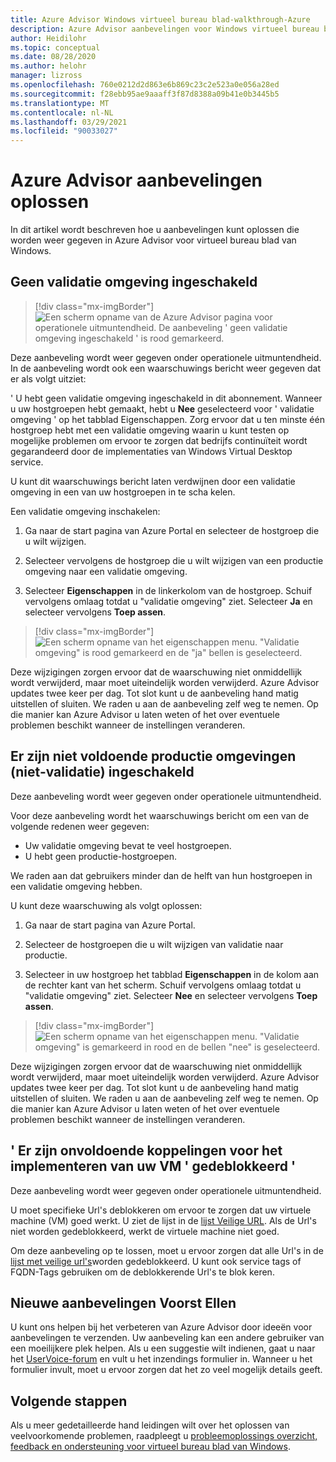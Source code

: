```yaml
---
title: Azure Advisor Windows virtueel bureau blad-walkthrough-Azure
description: Azure Advisor aanbevelingen voor Windows virtueel bureau blad oplossen.
author: Heidilohr
ms.topic: conceptual
ms.date: 08/28/2020
ms.author: helohr
manager: lizross
ms.openlocfilehash: 760e0212d2d863e6b869c23c2e523a0e056a28ed
ms.sourcegitcommit: f28ebb95ae9aaaff3f87d8388a09b41e0b3445b5
ms.translationtype: MT
ms.contentlocale: nl-NL
ms.lasthandoff: 03/29/2021
ms.locfileid: "90033027"
---
```

# <a name="how-to-resolve-azure-advisor-recommendations"></a>Azure Advisor aanbevelingen oplossen

In dit artikel wordt beschreven hoe u aanbevelingen kunt oplossen die worden weer gegeven in Azure Advisor voor virtueel bureau blad van Windows.

## <a name="no-validation-environment-enabled"></a>Geen validatie omgeving ingeschakeld

>[!div class="mx-imgBorder"]
>![Een scherm opname van de Azure Advisor pagina voor operationele uitmuntendheid. De aanbeveling ' geen validatie omgeving ingeschakeld ' is rood gemarkeerd.](media/no-validation-environment.png)

Deze aanbeveling wordt weer gegeven onder operationele uitmuntendheid. In de aanbeveling wordt ook een waarschuwings bericht weer gegeven dat er als volgt uitziet:

' U hebt geen validatie omgeving ingeschakeld in dit abonnement. Wanneer u uw hostgroepen hebt gemaakt, hebt u **Nee** geselecteerd voor ' validatie omgeving ' op het tabblad Eigenschappen. Zorg ervoor dat u ten minste één hostgroep hebt met een validatie omgeving waarin u kunt testen op mogelijke problemen om ervoor te zorgen dat bedrijfs continuïteit wordt gegarandeerd door de implementaties van Windows Virtual Desktop service.

U kunt dit waarschuwings bericht laten verdwijnen door een validatie omgeving in een van uw hostgroepen in te scha kelen.

Een validatie omgeving inschakelen:

1. Ga naar de start pagina van Azure Portal en selecteer de hostgroep die u wilt wijzigen.

2. Selecteer vervolgens de hostgroep die u wilt wijzigen van een productie omgeving naar een validatie omgeving.

3. Selecteer **Eigenschappen** in de linkerkolom van de hostgroep. Schuif vervolgens omlaag totdat u "validatie omgeving" ziet. Selecteer **Ja** en selecteer vervolgens **Toep assen**.

>[!div class="mx-imgBorder"]
>![Een scherm opname van het eigenschappen menu. "Validatie omgeving" is rood gemarkeerd en de "ja" bellen is geselecteerd.](media/validation-yes.png)

Deze wijzigingen zorgen ervoor dat de waarschuwing niet onmiddellijk wordt verwijderd, maar moet uiteindelijk worden verwijderd. Azure Advisor updates twee keer per dag. Tot slot kunt u de aanbeveling hand matig uitstellen of sluiten. We raden u aan de aanbeveling zelf weg te nemen. Op die manier kan Azure Advisor u laten weten of het over eventuele problemen beschikt wanneer de instellingen veranderen.

## <a name="not-enough-production-non-validation-environments-enabled"></a>Er zijn niet voldoende productie omgevingen (niet-validatie) ingeschakeld

Deze aanbeveling wordt weer gegeven onder operationele uitmuntendheid.

Voor deze aanbeveling wordt het waarschuwings bericht om een van de volgende redenen weer gegeven:

- Uw validatie omgeving bevat te veel hostgroepen.
- U hebt geen productie-hostgroepen.

We raden aan dat gebruikers minder dan de helft van hun hostgroepen in een validatie omgeving hebben.

U kunt deze waarschuwing als volgt oplossen:

1. Ga naar de start pagina van Azure Portal.

2. Selecteer de hostgroepen die u wilt wijzigen van validatie naar productie.

3. Selecteer in uw hostgroep het tabblad **Eigenschappen** in de kolom aan de rechter kant van het scherm. Schuif vervolgens omlaag totdat u "validatie omgeving" ziet. Selecteer **Nee** en selecteer vervolgens **Toep assen**.

>[!div class="mx-imgBorder"]
>![Een scherm opname van het eigenschappen menu. "Validatie omgeving" is gemarkeerd in rood en de bellen "nee" is geselecteerd.](media/validation-no.png)

Deze wijzigingen zorgen ervoor dat de waarschuwing niet onmiddellijk wordt verwijderd, maar moet uiteindelijk worden verwijderd. Azure Advisor updates twee keer per dag. Tot slot kunt u de aanbeveling hand matig uitstellen of sluiten. We raden u aan de aanbeveling zelf weg te nemen. Op die manier kan Azure Advisor u laten weten of het over eventuele problemen beschikt wanneer de instellingen veranderen.

## <a name="not-enough-links-are-unblocked-to-successfully-implement-your-vm"></a>' Er zijn onvoldoende koppelingen voor het implementeren van uw VM ' gedeblokkeerd '

Deze aanbeveling wordt weer gegeven onder operationele uitmuntendheid.

U moet specifieke Url's deblokkeren om ervoor te zorgen dat uw virtuele machine (VM) goed werkt. U ziet de lijst in de [lijst Veilige URL](safe-url-list.md). Als de Url's niet worden gedeblokkeerd, werkt de virtuele machine niet goed.

Om deze aanbeveling op te lossen, moet u ervoor zorgen dat alle Url's in de [lijst met veilige url's](safe-url-list.md)worden gedeblokkeerd. U kunt ook service tags of FQDN-Tags gebruiken om de deblokkerende Url's te blok keren.

## <a name="propose-new-recommendations"></a>Nieuwe aanbevelingen Voorst Ellen

U kunt ons helpen bij het verbeteren van Azure Advisor door ideeën voor aanbevelingen te verzenden. Uw aanbeveling kan een andere gebruiker van een moeilijkere plek helpen. Als u een suggestie wilt indienen, gaat u naar het [UserVoice-forum](https://windowsvirtualdesktop.uservoice.com/forums/930847-azure-advisor-recommendations) en vult u het inzendings formulier in. Wanneer u het formulier invult, moet u ervoor zorgen dat het zo veel mogelijk details geeft.

## <a name="next-steps"></a>Volgende stappen

Als u meer gedetailleerde hand leidingen wilt over het oplossen van veelvoorkomende problemen, raadpleegt u [probleemoplossings overzicht, feedback en ondersteuning voor virtueel bureau blad van Windows](troubleshoot-set-up-overview.md).

